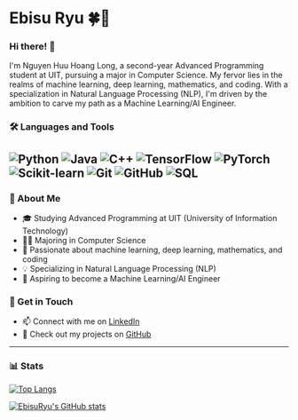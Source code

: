 # Ebisu Ryu 🍀🐉


### Hi there! 👋

I'm Nguyen Huu Hoang Long, a second-year Advanced Programming student at UIT, pursuing a major in Computer Science. My fervor lies in the realms of machine learning, deep learning, mathematics, and coding. With a specialization in Natural Language Processing (NLP), I'm driven by the ambition to carve my path as a Machine Learning/AI Engineer.
### 🛠️ Languages and Tools
![Python](https://img.shields.io/badge/-Python-blue?style=flat-square&logo=python&logoColor=white)
![Java](https://img.shields.io/badge/-Java-red?style=flat-square&logo=java&logoColor=white)
![C++](https://img.shields.io/badge/-C++-purple?style=flat-square&logo=c%2B%2B&logoColor=white)
![TensorFlow](https://img.shields.io/badge/-TensorFlow-orange?style=flat-square&logo=tensorflow&logoColor=white)
![PyTorch](https://img.shields.io/badge/-PyTorch-orange?style=flat-square&logo=pytorch&logoColor=white)
![Scikit-learn](https://img.shields.io/badge/-Scikit%20learn-green?style=flat-square&logo=scikit-learn&logoColor=white)
![Git](https://img.shields.io/badge/-Git-black?style=flat-square&logo=git&logoColor=white)
![GitHub](https://img.shields.io/badge/-GitHub-grey?style=flat-square&logo=github&logoColor=white)
![SQL](https://img.shields.io/badge/-SQL-yellow?style=flat-square&logo=sql&logoColor=white)
---
### 📝 About Me
- 🎓 Studying Advanced Programming at UIT (University of Information Technology)
- 👨‍💻 Majoring in Computer Science
- 🌱 Passionate about machine learning, deep learning, mathematics, and coding
- 💡 Specializing in Natural Language Processing (NLP)
- 🚀 Aspiring to become a Machine Learning/AI Engineer

### 🤝 Get in Touch
- 📫 Connect with me on [LinkedIn](https://www.linkedin.com/in/yourprofile)
- 🔗 Check out my projects on [GitHub](https://github.com/yourusername)
---
### 📊 Stats
[![Top Langs](https://github-readme-stats.vercel.app/api/top-langs/?username=EbisuRyu&layout=donut&show_icons=True&theme=compact&text_bold=True)](https://github.com/anuraghazra/github-readme-stats)

[![EbisuRyu's GitHub stats](https://github-readme-stats.vercel.app/api?username=EbisuRyu&show_icons=True&theme=compact&text_bold=True&show=reviews,discussions_started,discussions_answered,prs_merged,prs_merged_percentage)](https://github.com/anuraghazra/github-readme-stats)


